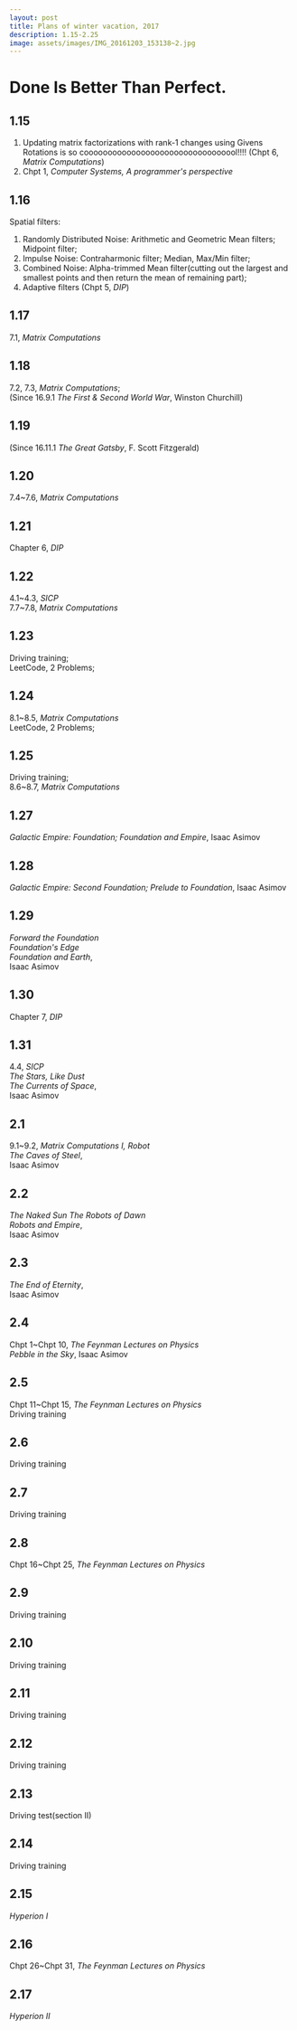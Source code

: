```yaml
---
layout: post
title: Plans of winter vacation, 2017
description: 1.15-2.25
image: assets/images/IMG_20161203_153138~2.jpg
---
```

# Done Is Better Than Perfect.

## 1.15  
1. Updating matrix factorizations with rank-1 changes using Givens Rotations is so cooooooooooooooooooooooooooooooool!!!! (Chpt 6, *Matrix Computations*)  
2. Chpt 1, *Computer Systems, A programmer's perspective*

## 1.16  
Spatial filters:  
1. Randomly Distributed Noise: Arithmetic and Geometric Mean filters; Midpoint filter;  
2. Impulse Noise: Contraharmonic filter; Median, Max/Min filter;   
3. Combined Noise: Alpha-trimmed Mean filter(cutting out the largest and smallest points and then return the mean of remaining part);  
4. Adaptive filters (Chpt 5, *DIP*)  

## 1.17  
7.1, *Matrix Computations*  

## 1.18  
7.2, 7.3, *Matrix Computations*;  
(Since 16.9.1 *The First & Second World War*, Winston Churchill)  

## 1.19  
(Since 16.11.1 *The Great Gatsby*, F. Scott Fitzgerald)  

## 1.20  
7.4~7.6, *Matrix Computations*  

## 1.21  
Chapter 6, *DIP*  

## 1.22  
4.1~4.3, *SICP*  
7.7~7.8, *Matrix Computations*  

## 1.23  
Driving training;  
LeetCode, 2 Problems;  

## 1.24
8.1~8.5, *Matrix Computations*  
LeetCode, 2 Problems;

## 1.25
Driving training;  
8.6~8.7, *Matrix Computations*  

## 1.27
*Galactic Empire: Foundation; Foundation and Empire*, Isaac Asimov

## 1.28
*Galactic Empire: Second Foundation; Prelude to Foundation*, Isaac Asimov

## 1.29
*Forward the Foundation*   
*Foundation's Edge*   
*Foundation and Earth*,  
Isaac Asimov

## 1.30
Chapter 7, *DIP*

## 1.31
4.4, *SICP*  
*The Stars, Like Dust*  
*The Currents of Space*,  
Isaac Asimov

## 2.1
9.1~9.2, *Matrix Computations*
*I, Robot*  
*The Caves of Steel*,  
Isaac Asimov

## 2.2
*The Naked Sun*
*The Robots of Dawn*   
*Robots and Empire*,  
Isaac Asimov

## 2.3
*The End of Eternity*,  
Isaac Asimov

## 2.4
Chpt 1~Chpt 10, *The Feynman Lectures on Physics*  
*Pebble in the Sky*, Isaac Asimov

## 2.5
Chpt 11~Chpt 15, *The Feynman Lectures on Physics*  
Driving training

## 2.6
Driving training

## 2.7
Driving training

## 2.8
Chpt 16~Chpt 25, *The Feynman Lectures on Physics*

## 2.9
Driving training

## 2.10
Driving training

## 2.11
Driving training

## 2.12
Driving training

## 2.13
Driving test(section II)

## 2.14
Driving training

## 2.15
*Hyperion I*

## 2.16
Chpt 26~Chpt 31, *The Feynman Lectures on Physics*

## 2.17
*Hyperion II*


